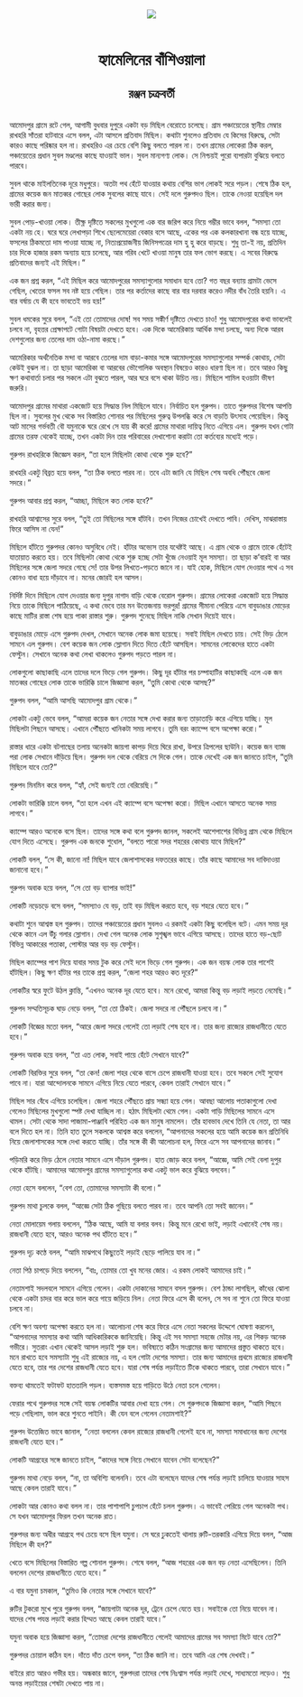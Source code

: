<div align=center> <img src="../../metadata/images/rabibasariya/হ্যামেলিনের-বাঁশিওয়ালা-রঞ্জন-চক্রবর্তী.jpg" align="center"></div><br><h1 align=center>হ্যামেলিনের বাঁশিওয়ালা</h1>
<h2 align=center>রঞ্জন চক্রবর্তী</h2><br>আমোদপুর গ্রামে রটে গেল, আগামী বুধবার দুপুরে একটা বড় মিছিল বেরোতে চলেছে। গ্রাম পঞ্চায়েতের স্থানীয় মেম্বার রাখহরি সাঁতরা হাটবারে এসে বলল, এটা আসলে প্রতিবাদ মিছিল। কথাটা শুনলেও প্রতিবাদ যে কিসের বিরুদ্ধে, সেটা কারও কাছে পরিষ্কার হল না। রাখহরিও এর চেয়ে বেশি কিছু বলতে পারল না। তখন গ্রামের লোকেরা ঠিক করল, পঞ্চায়েতের প্রধান সুবল মণ্ডলের কাছে যাওয়াই ভাল। সুবল মান্যগণ্য লোক। সে নিশ্চয়ই পুরো ব্যপারটা বুঝিয়ে বলতে পারবে।

সুবল থাকে মাইলতিনেক দূরে মধুপুরে। অতটা পথ হেঁটে যাওয়ার কথায় বেশির ভাগ লোকই সরে পড়ল। শেষে ঠিক হল, গ্রামের কয়েক জন মাতব্বর গোছের লোক সুবলের কাছে যাবে। সেই দলে গুরুপদও ছিল। তাকে নেওয়া হয়েছিল দল ভারী করার জন্য।

সুবল পোড়-খাওয়া লোক। তীক্ষ্ণ দৃষ্টিতে সকলের মুখগুলো এক বার জরিপ করে নিয়ে গম্ভীর ভাবে বলল, “সমস্যা তো একটা নয় হে। ঘরে ঘরে লেখাপড়া শিখে ছেলেমেয়েরা বেকার বসে আছে, একের পর এক কলকারখানা বন্ধ হয়ে যাচ্ছে, ফসলের ঠিকমতো দাম পাওয়া যাচ্ছে না, নিত্যপ্রয়োজনীয় জিনিসপত্রের দাম হু হু করে বাড়ছে। শুধু তা-ই নয়, প্রতিদিন চার দিকে হাজার রকম অন্যায় হয়ে চলেছে, আর গরিব খেটে খাওয়া মানুষ তার ফল ভোগ করছে। এ সবের বিরুদ্ধে প্রতিবাদের জন্যই এই মিছিল।”

এক জন প্রশ্ন করল, “এই মিছিল করে আমোদপুরের সমস্যাগুলোর সমাধান হবে তো? গত বছর বন্যায় গ্রামটা ভেসে গেছিল, খেতের ফসল সব নষ্ট হয়ে গেছিল। তার পর কর্তাদের কাছে বার বার দরবার করেও নদীর বাঁধ তৈরি হয়নি। এ বার বর্ষায় যে কী হবে ভাবতেই ভয় হয়!”

সুবল ধমকের সুরে বলল, “এই তো তোমাদের দোষ! সব সময় সঙ্কীর্ণ দৃষ্টিতে দেখতে চাও! শুধু আমোদপুরের কথা ভাবলেই চলবে না, বৃহত্তর প্রেক্ষাপটে গোটা বিষয়টা দেখতে হবে। এক দিকে আমেরিকায় আর্থিক মন্দা চলছে, অন্য দিকে আরব দেশগুলোর জন্য তেলের দাম ওঠা-নামা করছে।”

আমেরিকার অর্থনৈতিক মন্দা বা আরবে তেলের দাম বাড়া-কমার সঙ্গে আমোদপুরের সমস্যাগুলোর সম্পর্ক কোথায়, সেটা কেউই বুঝল না। তা ছাড়া আমেরিকা বা আরবের ভৌগোলিক অবস্থান বিষয়েও কারও ধারণা ছিল না। তবে আরও কিছু ক্ষণ কথাবার্তা চলার পর সকলে এটা বুঝতে পারল, আর ঘরে বসে থাকা উচিত নয়। মিছিলে শামিল হওয়াটা ভীষণ জরুরি।

আমোদপুর গ্রামের মাথারা একজোট হয়ে সিদ্ধান্ত নিল মিছিলে যাবে। নির্বাচিত হল গুরুপদ। তাতে গুরুপদর বিশেষ আপত্তি ছিল না। সুবলের মুখ থেকে সব বিস্তারিত শোনার পর মিছিলের গুরুত্ব উপলব্ধি করে সে বাড়তি উৎসাহ পেয়েছিল। কিন্তু আট মাসের গর্ভবতী বৌ যমুনাকে ঘরে রেখে সে যায় কী করে! গ্রামের মাথারা দায়িত্ব নিতে এগিয়ে এল। গুরুপদ যখন গোটা গ্রামের তরফ থেকেই যাচ্ছে, তখন একটা দিন তার পরিবারের দেখাশোনা করাটা তো কর্তব্যের মধ্যেই পড়ে।

গুরুপদ রাখহরিকে জিজ্ঞেস করল, “তা হলে মিছিলটা কোথা থেকে শুরু হবে?”

রাখহরি একটু বিব্রত হয়ে বলল, “তা ঠিক বলতে পারব না। তবে এটা জানি যে মিছিল শেষ অবধি পৌঁছবে জেলা সদরে।”

গুরুপদ আবার প্রশ্ন করল, “আচ্ছা, মিছিলে কত লোক হবে?”

রাখহরি আশ্বাসের সুরে বলল, “তুই তো মিছিলের সঙ্গে হাঁটবি। তখন নিজের চোখেই দেখতে পাবি। দেখিস, মাঝরাস্তায় ফিরে আসিস না যেন!”

মিছিলে হাঁটতে গুরুপদর কোনও অসুবিধে নেই। হাঁটার অভ্যেস তার যথেষ্টই আছে। এ গ্রাম থেকে ও গ্রামে তাকে হেঁটেই যাতায়াত করতে হয়। তবে মিছিলটা কোথা থেকে শুরু হচ্ছে সেটা খুঁজে নেওয়াই মূল সমস্যা। তা ছাড়া ক’বারই বা আর মিছিলের সঙ্গে জেলা সদরে গেছে সে! তার উপর লিখতে-পড়তে জানে না। যাই হোক, মিছিলে যোগ দেওয়ার পথে এ সব কোনও বাধা হয়ে দাঁড়াবে না। মনের জোরই হল আসল।

নির্দিষ্ট দিনে মিছিলে যোগ দেওয়ার জন্য দুপুর নাগাদ বাড়ি থেকে বেরোল গুরুপদ। গ্রামের লোকেরা একজোট হয়ে সিদ্ধান্ত নিয়ে তাকে মিছিলে পাঠিয়েছে, এ কথা ভেবে তার মন উত্তেজনায় ভরপুর! গ্রামের সীমানা পেরিয়ে এসে বাবুডাঙার মোড়ের কাছে মাটির রাস্তা শেষ হয়ে পাকা রাস্তার শুরু। গুরুপদ শুনেছে মিছিল নাকি সেখান দিয়েই যাবে।

বাবুডাঙার মোড়ে এসে গুরুপদ দেখল, সেখানে অনেক লোক জমা হয়েছে। সবাই মিছিল দেখতে চায়। সেই ভিড় ঠেলে সামনে এল গুরুপদ। বেশ কয়েক জন লোক স্লোগান দিতে দিতে হেঁটে আসছিল। সামনের লোকেদের হাতে একটা ফেস্টুন। সেখানে অনেক কথা লেখা থাকলেও গুরুপদ পড়তে পারল না।

লোকগুলো কাছাকাছি এলে তাদের দলে ভিড়ে গেল গুরুপদ। কিছু দূর হাঁটার পর চম্পাহাটির কাছাকাছি এলে এক জন মাতব্বর গোছের লোক তাকে ভারিক্কি চালে জিজ্ঞাসা করল, “তুমি কোথা থেকে আসছ?”

গুরুপদ বলল, “আমি আসছি আমোদপুর গ্রাম থেকে।”

লোকটা একটু ভেবে বলল, “আমরা কয়েক জন নেতার সঙ্গে দেখা করার জন্য তাড়াতাড়ি করে এগিয়ে যাচ্ছি। মূল মিছিলটা পিছনে আসছে। এখানে পৌঁছতে খানিকটা সময় লাগবে। তুমি বরং ক্যাম্পে বসে অপেক্ষা করো।”

রাস্তার ধারে একটা বটগাছের তলায় অনেকটা জায়গা কাপড় দিয়ে ঘিরে রাখা, উপরে ত্রিপলের ছাউনি। কয়েক জন ব্যাজ পরা লোক সেখানে দাঁড়িয়ে ছিল। গুরুপদ দল থেকে বেরিয়ে সে দিকে গেল। তাকে দেখেই এক জন জানতে চাইল, “তুমি মিছিলে যাবে তো?”

গুরুপদ মিনমিন করে বলল, “হ্যাঁ, সেই জন্যই তো বেরিয়েছি।”

লোকটা ভারিক্কি চালে বলল, “তা হলে এখন এই ক্যাম্পে বসে অপেক্ষা করো। মিছিল এখানে আসতে অনেক সময় লাগবে।”

ক্যাম্পে আরও অনেকে বসে ছিল। তাদের সঙ্গে কথা বলে গুরুপদ জানল, সকলেই আশেপাশের বিভিন্ন গ্রাম থেকে মিছিলে যোগ দিতে এসেছে। গুরুপদ এক জনকে শুধোল, “বলতে পারো সদর শহরের কোথায় যাবে মিছিল?”

লোকটি বলল, “সে কী, জানো না! মিছিল যাবে জেলাশাসকের দফতরের কাছে। তাঁর কাছে আমাদের সব দাবিদাওয়া জানানো হবে।”

গুরুপদ অবাক হয়ে বলল, “সে তো বড় ব্যাপার ভাই!”

লোকটি নড়েচড়ে বসে বলল, “সমস্যাও যে বড়, তাই বড় মিছিল করতে হবে, বড় শহরে যেতে হবে।”

কথাটা শুনে আশ্বস্ত হল গুরুপদ। তাদের পঞ্চায়েতের প্রধান সুবলও এ রকমই একটা কিছু বলেছিল বটে। এমন সময় দূর থেকে কানে এল উঁচু গলার স্লোগান। দেখা গেল অনেক লোক সুশৃঙ্খল ভাবে এগিয়ে আসছে। তাদের হাতে বড়-ছোট বিভিন্ন আকারের পতাকা, পোস্টার আর বড় বড় ফেস্টুন।

মিছিল ক্যাম্পের পাশ দিয়ে যাবার সময় টুক করে সেই দলে ভিড়ে গেল গুরুপদ। এক জন বয়স্ক লোক তার পাশেই হাঁটছিল। কিছু ক্ষণ হাঁটার পর তাকে প্রশ্ন করল, “জেলা শহর আরও কত দূরে?”

 লোকটির স্বরে ফুটে উঠল ক্লান্তি, “এখনও অনেক দূর যেতে হবে। মনে রেখো, আমরা কিন্তু বড় লড়াই লড়তে নেমেছি।”

গুরুপদ সম্মতিসূচক ঘাড় নেড়ে বলল, “তা তো ঠিকই। জেলা সদরে না পৌঁছলে চলবে না।”

লোকটি বিজ্ঞের মতো বলল, “আরে জেলা সদরে গেলেই তো লড়াই শেষ হবে না। তার জন্য রাজ্যের রাজধানীতে যেতে হবে।”

গুরুপদ অবাক হয়ে বলল, “তা এত লোক, সবাই পায়ে হেঁটে
সেখানে যাবে?”

লোকটি বিরক্তির সুরে বলল, “তা কেন! জেলা শহর থেকে বাসে চেপে রাজধানী যাওয়া হবে। তবে সকলে সেই সুযোগ পাবে না।
যারা আন্দোলনকে সামনে এগিয়ে নিয়ে যেতে পারবে, কেবল তারাই সেখানে যাবে।” 

মিছিল সার বেঁধে এগিয়ে চলেছিল। জেলা শহরে পৌঁছতে প্রায় সন্ধ্যা হয়ে গেল। আবছা আলোয় পতাকাগুলো দেখা গেলেও মিছিলের মুখগুলো স্পষ্ট দেখা যাচ্ছিল না। হঠাৎ মিছিলটা থেমে গেল। একটা গাড়ি মিছিলের সামনে এসে থামল। সেটা থেকে সাদা পাজামা-পাঞ্জাবি পরিহিত এক জন মানুষ নামলেন। তাঁর হাবভাব দেখে তিনি যে নেতা, তা আর বলে দিতে হল না। তিনি হাত তুলে সকলকে আশ্বস্ত করে বললেন, “আপনাদের সকলের হয়ে আমি কয়েক জন প্রতিনিধি নিয়ে জেলাশাসকের সঙ্গে দেখা করতে যাচ্ছি। তাঁর সঙ্গে কী কী আলোচনা হল, ফিরে এসে সব  আপনাদের জানাব।”

পড়িমরি করে ভিড় ঠেলে নেতার সামনে এসে দাঁড়াল গুরুপদ। হাত জোড় করে বলল, “আজ্ঞে, আমি সেই বেলা দুপুর থেকে হাঁটছি। আমাদের আমোদপুর গ্রামের সমস্যাগুলোর কথা একটু ভাল করে বুঝিয়ে বলবেন।”

নেতা হেসে বললেন, “বেশ তো, তোমাদের সমস্যাটা কী বলো।”

গুরুপদ মাথা চুলকে বলল, “আজ্ঞে সেটা ঠিক গুছিয়ে বলতে পারব না। তবে আপনি তো সবই জানেন।”

নেতা মোলায়েম গলায় বললেন, “ঠিক আছে, আমি যা বলার বলব। কিন্তু মনে রেখো ভাই, লড়াই এখানেই শেষ নয়। রাজধানী যেতে হবে, আরও অনেক পথ হাঁটতে হবে।”

গুরুপদ দৃঢ় কণ্ঠে বলল, “আমি মাঝপথে কিছুতেই লড়াই ছেড়ে পালিয়ে যাব না।”

নেতা পিঠ চাপড়ে দিয়ে বললেন, “বাঃ, তোমার তো খুব মনের জোর। এ রকম লোকই আমাদের চাই।”

নেতামশাই সদলবলে সামনে এগিয়ে গেলেন। একটা দোকানের সামনে বসল গুরুপদ। বেশ ঠান্ডা লাগছিল, কাঁধের ঝোলা থেকে একটা চাদর বার করে ভাল করে গায়ে জড়িয়ে নিল। নেতা ফিরে এসে কী বলেন, সে সব না শুনে তো ফিরে যাওয়া চলবে না।

বেশি ক্ষণ অবশ্য অপেক্ষা করতে হল না। আলোচনা শেষ করে ফিরে এসে নেতা সকলের উদ্দেশে ঘোষণা করলেন, “আপনাদের সমস্যার কথা আমি আধিকারিককে জানিয়েছি। কিন্তু এই সব সমস্যা সহজে মেটার নয়, এর শিকড় অনেক গভীরে। সুতরাং এখান থেকেই আসল লড়াই শুরু হল। ভবিষ্যতে কঠিন সংগ্রামের জন্য আমাদের প্রস্তুত থাকতে হবে। মনে রাখতে হবে সমস্যাটা শুধু এই রাজ্যের নয়, এ হল গোটা দেশের সমস্যা। তার জন্য আমাদের প্রথমে রাজ্যের রাজধানী যেতে হবে, তার পর দেশের রাজধানী যেতে হবে। যারা শেষ পর্যন্ত লড়াইতে টিকে থাকতে পারবে, তারা সেখানে যাবে।”

বক্তব্য থামতেই ফটাফট হাততালি পড়ল। ব্যস্তসমস্ত হয়ে গাড়িতে উঠে নেতা চলে গেলেন।

ফেরার পথে গুরুপদর সঙ্গে সেই বয়স্ক লোকটির আবার দেখা হয়ে গেল। সে গুরুপদকে জিজ্ঞাসা করল, “আমি পিছনে পড়ে গেছিলাম, ভাল করে শুনতে পাইনি। কী যেন বলে গেলেন নেতামশাই?”

গুরুপদ উত্তেজিত ভাবে জানাল, “নেতা বললেন কেবল রাজ্যের রাজধানী গেলেই হবে না, সমস্যা সমাধানের জন্য দেশের রাজধানী যেতে হবে।”

লোকটি আগ্রহের সঙ্গে জানতে চাইল, “কাদের সঙ্গে নিয়ে সেখানে যাবেন সেটা বলেছেন?”

গুরুপদ মাথা নেড়ে বলল, “না, তা অবিশ্যি বলেননি। তবে এটা বলেছেন যাদের শেষ পর্যন্ত লড়াই চালিয়ে যাওয়ার সাহস আছে কেবল তারাই যাবে।”

লোকটা আর কোনও কথা বলল না। তার পাশাপাশি চুপচাপ হেঁটে চলল গুরুপদ। এ ভাবেই পেরিয়ে গেল অনেকটা পথ। সে যখন আমোদপুর ফিরল তখন
অনেক রাত।

গুরুপদর জন্য অধীর আগ্রহে পথ চেয়ে বসে ছিল যমুনা। সে ঘরে ঢুকতেই থালায় রুটি-তরকারি এগিয়ে দিয়ে বলল, “আজ মিছিলে কী হল?”

খেতে বসে মিছিলের বিস্তারিত গল্প শোনাল গুরুপদ। শেষে বলল, “আজ শহরের এক জন বড় নেতা এসেছিলেন। তিনি বললেন দেশের রাজধানীতে যেতে হবে।”

এ বার যমুনা চমকাল, “তুমিও কি নেতার সঙ্গে সেখানে যাবে?”

রুটির টুকরো মুখে পুরে গুরুপদ বলল, “জায়গাটা অনেক দূর, ট্রেনে চেপে যেতে হয়। সবাইকে তো নিয়ে যাবেন না। যাদের শেষ পযন্ত
লড়াই করার হিম্মত আছে কেবল তারাই যাবে।”

যমুনা অবাক হয়ে জিজ্ঞাসা করল, “তোমরা দেশের রাজধানীতে গেলেই আমাদের গ্রামের সব সমস্যা মিটে যাবে তো?”

গুরুপদর চোয়াল কঠিন হল। দাঁতে দাঁত চেপে বলল, “তা ঠিক জানি না। তবে আমি এর শেষ দেখবই।”

বাইরে রাত আরও গভীর হয়। অন্ধকার জানে, গুরুপদরা তাদের শেষ নিঃশ্বাস পর্যন্ত লড়াই দেখে, সাধ্যমতো লড়েও। শুধু অনন্ত লড়াইয়ের শেষটা দেখতে পায় না।